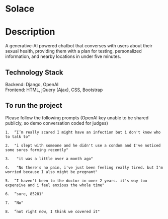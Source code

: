 # Solace

# Description
A generative-AI powered chatbot that converses with users about their sexual health, providing them with a plan for testing, personalized information, and nearby locations in under five minutes.

## Technology Stack
Backend: Django, OpenAI <br />
Frontend: HTML, jQuery (Ajax), CSS, Bootstrap

## To run the project

Please follow the following prompts (OpenAI key unable to be shared publicly, so demo conversation coded for judges)

	1.	“I’m really scared I might have an infection but i don't know who to talk to"
   
	2.	"i slept with someone and he didn't use a condom and I've noticed some sores forming recently"

	3.	 "it was a little over a month ago"

	4.	 "No there's no pain, i've just been feeling really tired. but I'm worried because I also might be pregnant"

	5.	“I haven't been to the doctor in over 2 years. it's way too expensive and i feel anxious the whole time"

	6.	“sure, 85281"

	7.	“No"

	8.	“not right now, I think we covered it"
